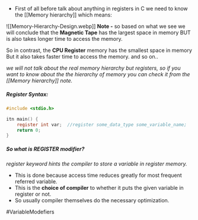 - First of all before talk about anything in registers in C we need to know the [[Memory hierarchy]] which means:

![[Memory-Hierarchy-Design.webp]]
**Note -** so based on what we see we will conclude that the **Magnetic Tape** has the largest space in memory BUT is also takes longer time to access the memory.

So in contrast, the **CPU Register** memory has the smallest space in memory But it also takes faster time to access the memory. and so on..

*we will not talk about the real memory hierarchy but registers, so if you want to know about the the hierarchy of memory you can check it from the [[Memory hierarchy]] note.*

##### Register Syntax:
```C
#include <stdio.h>

itn main() {
	register int var;  //register some_data_type some_variable_name;
	return 0;
}
```

##### So what is REGISTER modifier?
 *register keyword hints the compiler to store a variable in register memory.*

- This is done because access time reduces greatly for most frequent referred variable.
- This is the **choice of compiler** to whether it puts the given variable in register or not.
- So usually compiler themselves do the necessary optimization.


#VariableModefiers
